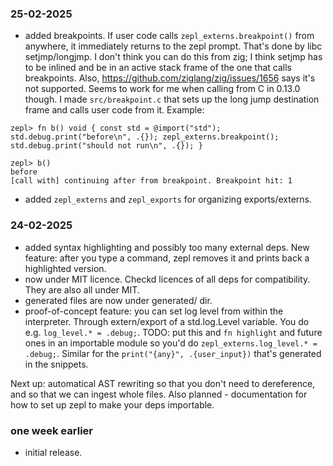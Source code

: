 ### 25-02-2025
* added breakpoints. If user code calls `zepl_externs.breakpoint()` from anywhere, it immediately returns to the zepl prompt. That's done by libc setjmp/longjmp. I don't think you can do this from zig; I think setjmp has to be inlined and be in an active stack frame of the one that calls breakpoints. Also, https://github.com/ziglang/zig/issues/1656 says it's not supported. Seems to work for me when calling from C in 0.13.0 though. I  made `src/breakpoint.c` that sets up the long jump destination frame and calls user code from it.
Example:
```
zepl> fn b() void { const std = @import("std"); std.debug.print("before\n", .{}); zepl_externs.breakpoint(); std.debug.print("should not run\n", .{}); }

zepl> b()
before
[call with] continuing after from breakpoint. Breakpoint hit: 1
```

* added `zepl_externs` and `zepl_exports` for organizing exports/externs. 

### 24-02-2025
* added syntax highlighting and possibly too many external deps. New feature: after you type a command,
  zepl removes it and prints back a highlighted version.
* now under MIT licence. Checkd licences of all deps for compatibility. They are also all under MIT.
* generated files are now under generated/ dir.
* proof-of-concept feature: you can set log level from within the interpreter. Through extern/export of a std.log.Level variable. You do e.g. `log_level.* = .debug;`. TODO: put this and `fn highlight` and future ones in an importable module so you'd do `zepl_externs.log_level.* = .debug;`. Similar for the `print("{any}", .{user_input})` that's generated in the snippets.

Next up: automatical AST rewriting so that you don't need to dereference, and so that we can ingest whole files. Also planned - documentation for how to set up zepl to make your deps importable.

### one week earlier
* initial release.